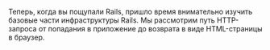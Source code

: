 Теперь, когда вы пощупали Rails, пришло время внимательно изучить базовые части инфраструктуры Rails. Мы рассмотрим путь HTTP-запроса от попадания в приложение до возврата в виде HTML-страницы в браузер.
